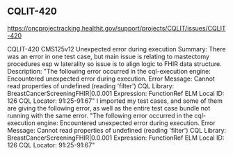 ## CQLIT-420

https://oncprojectracking.healthit.gov/support/projects/CQLIT/issues/CQLIT-420

CQLIT-420 CMS125v12 Unexpected error during execution
Summary: There was an error in one test case, but main issue is relating to mastectomy procedures esp w laterality so issue is to align logic to FHIR data structure.  
Description: "The following error occurred in the cql-execution engine: Encountered unexpected error during execution. Error Message: Cannot read properties of undefined (reading 'filter') CQL Library: BreastCancerScreeningFHIR|0.0.001 Expression: FunctionRef ELM Local ID: 126 CQL Locator: 91:25-91:67"
I imported my test cases, and some of them are giving the following error, as well as the entire test case bundle not running with the same error.
"The following error occurred in the cql-execution engine: Encountered unexpected error during execution. Error Message: Cannot read properties of undefined (reading 'filter') CQL Library: BreastCancerScreeningFHIR|0.0.001 Expression: FunctionRef ELM Local ID: 126 CQL Locator: 91:25-91:67" 
